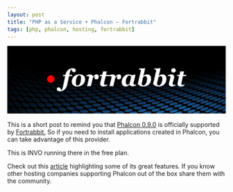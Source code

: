```yaml
---
layout: post
title: "PHP as a Service + Phalcon – Fortrabbit"
tags: [php, phalcon, hosting, fortrabbit]
---
```

[![Fortrabbit](/assets/files/2013-02-08-fortrabbit.jpg)](https://fortrabbit.com/)

This is a short post to remind you that [Phalcon 0.9.0](https://blog.phalcon.io/post/phalcon-framework-0-9-0-released) is officially supported by [Fortrabbit.](https://fortrabbit.com/) So if you need to install applications created in Phalcon, you can take advantage of this provider.

<!--more-->
This is INVO running there in the free plan.

Check out this [article](http://phpmaster.com/php-as-a-service-fortrabbit/) highlighting some of its great features. If you know other hosting companies supporting Phalcon out of the box share them with the community.

